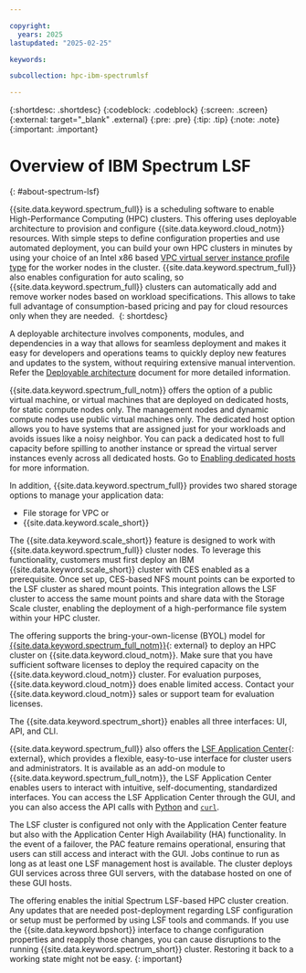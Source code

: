 ```yaml
---

copyright:
  years: 2025
lastupdated: "2025-02-25"

keywords:

subcollection: hpc-ibm-spectrumlsf

---
```


{:shortdesc: .shortdesc}
{:codeblock: .codeblock}
{:screen: .screen}
{:external: target="_blank" .external}
{:pre: .pre}
{:tip: .tip}
{:note: .note}
{:important: .important}

# Overview of IBM Spectrum LSF
{: #about-spectrum-lsf}

{{site.data.keyword.spectrum_full}} is a scheduling software to enable High-Performance Computing (HPC) clusters. This offering uses deployable architecture to provision and configure {{site.data.keyword.cloud_notm}} resources. With simple steps to define configuration properties and use automated deployment, you can build your own HPC clusters in minutes by using your choice of an Intel x86 based [VPC virtual server instance profile type](/docs/vpc?topic=vpc-profiles&interface=ui) for the worker nodes in the cluster. {{site.data.keyword.spectrum_full}} also enables configuration for auto scaling, so {{site.data.keyword.spectrum_full}} clusters can automatically add and remove worker nodes based on workload specifications. This allows to take full advantage of consumption-based pricing and pay for cloud resources only when they are needed. 
{: shortdesc}

A deployable architecture involves components, modules, and dependencies in a way that allows for seamless deployment and makes it easy for developers and operations teams to quickly deploy new features and updates to the system, without requiring extensive manual intervention. Refer the [Deployable architecture](https://www.ibm.com/think/insights/deployable-architecture-on-ibm-cloud-simplifying-system-deployment) document for more detailed information.

{{site.data.keyword.spectrum_full_notm}} offers the option of a public virtual machine, or virtual machines that are deployed on dedicated hosts, for static compute nodes only. The management nodes and dynamic compute nodes use public virtual machines only. The dedicated host option allows you to have systems that are assigned just for your workloads and avoids issues like a noisy neighbor. You can pack a dedicated host to full capacity before spilling to another instance or spread the virtual server instances evenly across all dedicated hosts. Go to [Enabling dedicated hosts](/docs/hpc-ibm-spectrumlsf?topic=hpc-ibm-spectrumlsf-enable-dedicated-hosts) for more information.

In addition, {{site.data.keyword.spectrum_full}} provides two shared storage options to manage your application data:
* File storage for VPC or
* {{site.data.keyword.scale_short}}

The {{site.data.keyword.scale_short}} feature is designed to work with {{site.data.keyword.spectrum_full}} cluster nodes. To leverage this functionality, customers must first deploy an IBM {{site.data.keyword.scale_short}} cluster with CES enabled as a prerequisite. Once set up, CES-based NFS mount points can be exported to the LSF cluster as shared mount points. This integration allows the LSF cluster to access the same mount points and share data with the Storage Scale cluster, enabling the deployment of a high-performance file system within your HPC cluster.

The offering supports the bring-your-own-license (BYOL) model for [{{site.data.keyword.spectrum_full_notm}}](https://www.ibm.com/products/hpc-workload-management){: external} to deploy an HPC cluster on {{site.data.keyword.cloud_notm}}. Make sure that you have sufficient software licenses to deploy the required capacity on the {{site.data.keyword.cloud_notm}} cluster. For evaluation purposes, {{site.data.keyword.cloud_notm}} does enable limited access. Contact your {{site.data.keyword.cloud_notm}} sales or support team for evaluation licenses.

The {{site.data.keyword.spectrum_short}} enables all three interfaces: UI, API, and CLI.

{{site.data.keyword.spectrum_full}} also offers the [LSF Application Center](https://www.ibm.com/docs/en/slac/10.2.0){: external}, which provides a flexible, easy-to-use interface for cluster users and administrators. It is available as an add-on module to {{site.data.keyword.spectrum_full_notm}}, the LSF Application Center enables users to interact with intuitive, self-documenting, standardized interfaces. You can access the LSF Application Center through the GUI, and you can also access the API calls with [Python](/docs/hpc-ibm-spectrumlsf?topic=hpc-ibm-spectrumlsf-access-rest-api-calls-pacclient&interface=ui) and [`curl`](/docs/hpc-ibm-spectrumlsf?topic=hpc-ibm-spectrumlsf-access-rest-api-calls-curl&interface=ui).

The LSF cluster is configured not only with the Application Center feature but also with the Application Center High Availability (HA) functionality. In the event of a failover, the PAC feature remains operational, ensuring that users can still access and interact with the GUI. Jobs continue to run as long as at least one LSF management host is available. The cluster deploys GUI services across three GUI servers, with the database hosted on one of these GUI hosts.

The offering enables the initial Spectrum LSF-based HPC cluster creation. Any updates that are needed post-deployment regarding LSF configuration or setup must be performed by using LSF tools and commands. If you use the {{site.data.keyword.bpshort}} interface to change configuration properties and reapply those changes, you can cause disruptions to the running {{site.data.keyword.spectrum_short}} cluster. Restoring it back to a working state might not be easy.
{: important}
